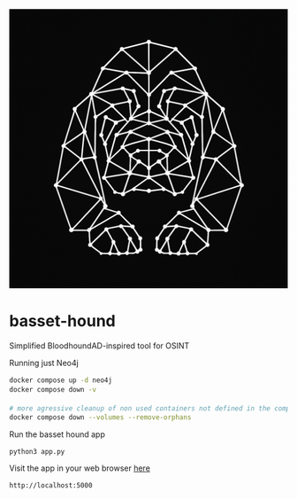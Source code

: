 <td width="100" align="center">

<img src="static/imgs/basset_hound_logo.png">

</td>

# basset-hound
Simplified BloodhoundAD-inspired tool for OSINT 

Running just Neo4j

```bash
docker compose up -d neo4j
docker compose down -v

# more agressive cleanup of non used containers not defined in the compose file
docker compose down --volumes --remove-orphans
```

Run the basset hound app
```
python3 app.py
```

Visit the app in your web browser [here](http://localhost:5000)

```
http://localhost:5000
```